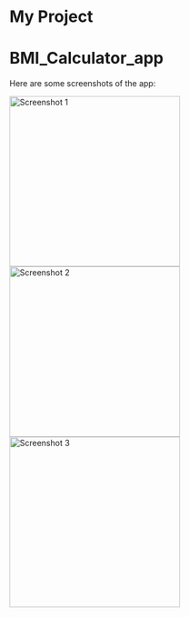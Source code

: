 # My Project
# BMI_Calculator_app

Here are some screenshots of the app:

<img src="https://github.com/user-attachments/assets/0923f158-8aed-4468-8cca-1efd1dc881bc" alt="Screenshot 1" width="300" />
<img src="https://github.com/user-attachments/assets/cdb497b2-3702-4029-a5a6-b7bb09fbf896" alt="Screenshot 2" width="300" />
<img src="https://github.com/user-attachments/assets/064efe71-6d37-4ede-972c-84caaf80cb07" alt="Screenshot 3" width="300" />
